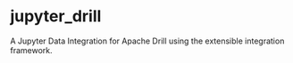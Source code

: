 # jupyter_drill
A Jupyter Data Integration for Apache Drill using the extensible integration framework. 
